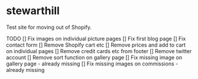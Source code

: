 # stewarthill

Test site for moving out of Shopify.

TODO
[] Fix images on individual picture pages
[] Fix first blog page
[] Fix contact form
[] Remove Shopify cart etc
[] Remove prices and add to cart on individual pages
[] Remove credit cards etc from footer
[] Remove twitter account
[] Remove sort function on gallery page
[] Fix missing image on gallery page - already missing
[] Fix missing images on commissions - already missing
